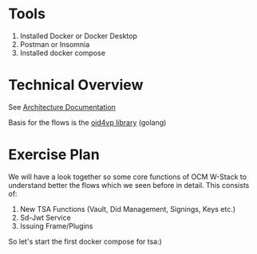 # Tools

1. Installed Docker or Docker Desktop
2. Postman or Insomnia 
3. Installed docker compose

# Technical Overview

See [Architecture Documentation](https://gitlab.eclipse.org/eclipse/xfsc/organisational-credential-manager-w-stack/architecture-documentation/-/blob/main/README.md)

Basis for the flows is the [oid4vp library](https://gitlab.eclipse.org/eclipse/xfsc/libraries/ssi/oid4vip) (golang)

# Exercise Plan

We will have a look together so some core functions of OCM W-Stack to understand better the flows which we seen before in detail. This consists of: 

1. New TSA Functions (Vault, Did Management, Signings, Keys etc.)
2. Sd-Jwt Service
3. Issuing Frame/Plugins 

So let's start the first docker compose for tsa:) 